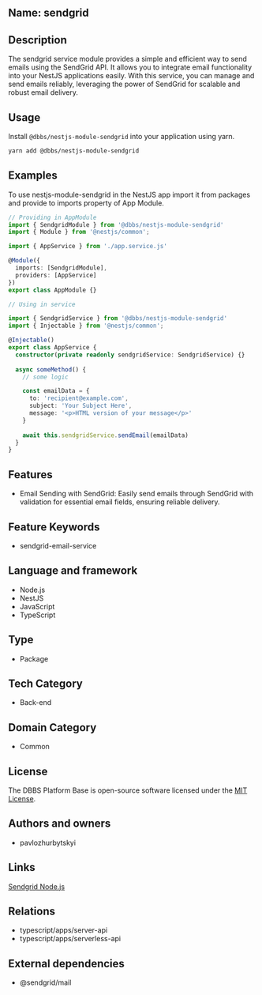 ## Name: sendgrid

## Description

The sendgrid service module provides a simple and efficient way to send emails using the SendGrid API. It allows you to integrate email functionality into your NestJS applications easily. With this service, you can manage and send emails reliably, leveraging the power of SendGrid for scalable and robust email delivery.

## Usage

Install `@dbbs/nestjs-module-sendgrid` into your application using yarn.

```bash
yarn add @dbbs/nestjs-module-sendgrid
```

## Examples

To use nestjs-module-sendgrid in the NestJS app import it from packages and provide to imports property of App Module.

```ts
// Providing in AppModule
import { SendgridModule } from '@dbbs/nestjs-module-sendgrid'
import { Module } from '@nestjs/common';

import { AppService } from './app.service.js'

@Module({
  imports: [SendgridModule],
  providers: [AppService]
})
export class AppModule {}
```

```ts
// Using in service

import { SendgridService } from '@dbbs/nestjs-module-sendgrid'
import { Injectable } from '@nestjs/common';

@Injectable()
export class AppService {
  constructor(private readonly sendgridService: SendgridService) {}
  
  async someMethod() {
    // some logic

    const emailData = {
      to: 'recipient@example.com',
      subject: 'Your Subject Here',
      message: '<p>HTML version of your message</p>'
    }
    
    await this.sendgridService.sendEmail(emailData)
  }
}
```

## Features

- Email Sending with SendGrid: Easily send emails through SendGrid with validation for essential email fields, ensuring reliable delivery.

## Feature Keywords

- sendgrid-email-service

## Language and framework

- Node.js
- NestJS
- JavaScript
- TypeScript

## Type

- Package

## Tech Category

- Back-end

## Domain Category

- Common

## License

The DBBS Platform Base is open-source software licensed under the [MIT License](LICENSE).

## Authors and owners

- pavlozhurbytskyi

## Links

[Sendgrid Node.js](https://github.com/sendgrid/sendgrid-nodejs)

## Relations

- typescript/apps/server-api
- typescript/apps/serverless-api

## External dependencies

- @sendgrid/mail
